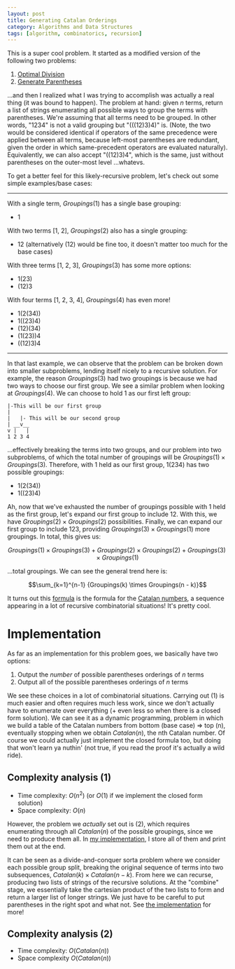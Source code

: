 ```yaml
---
layout: post
title: Generating Catalan Orderings
category: Algorithms and Data Structures
tags: [algorithm, combinatorics, recursion]
---
```


This is a super cool problem. It started as a modified version of the following two problems:

 1. [Optimal Division](https://leetcode.com/problems/optimal-division/description/)
 2. [Generate Parentheses](https://leetcode.com/problems/generate-parentheses/description/)

...and then I realized what I was trying to accomplish was actually a real thing
(it was bound to happen). The problem at hand: given _n_ terms, return a list of strings enumerating all
possible ways to group the terms with parentheses. We're assuming that all terms need to be grouped.
In other words, "1234" is not a valid grouping but "(((12)3)4)" is. (Note, the two would be considered
identical if operators of the same precedence were applied between all terms, because left-most parentheses
are redundant, given the order in which same-precedent operators are evaluated naturally). Equivalently, we
can also accept "((12)3)4", which is the same, just without parentheses on the outer-most level ...whatevs.

To get a better feel for this likely-recursive problem, let's check out some simple examples/base cases:

----

With a single term, $Groupings(1)$ has a single base grouping:

 - 1

With two terms [1, 2], $Groupings(2)$ also has a single grouping:

 - 12 (alternatively (12) would be fine too, it doesn't matter too much for the base cases)

With three terms [1, 2, 3], $Groupings(3)$ has some more options:

 - 1(23)
 - (12)3

With four terms [1, 2, 3, 4], $Groupings(4)$ has even more!

 - 1(2(34))
 - 1((23)4)
 - (12)(34)
 - (1(23))4
 - ((12)3)4

----

In that last example, we can observe that the problem can be broken down into smaller subproblems,
lending itself nicely to a recursive solution. For example, the reason $Groupings(3)$ had two groupings
is because we had two ways to choose our first group. We see a similar problem when looking at $Groupings(4)$.
We can choose to hold 1 as our first left group:

```
|-This will be our first group
|
|   |- This will be our second group
| __v__
v |   |
1 2 3 4
```

...effectively breaking the terms into two groups, and our problem into two subproblems, of which the total number
of groupings will be $Groupings(1) \times Groupings(3)$. Therefore, with 1 held as our first group, 1(234) has
two possible groupings:

 - 1(2(34))
 - 1((23)4)

Ah, now that we've exhausted the number of groupings possible with 1 held as the first group, let's expand
our first group to include 12. With this, we have $Groupings(2) \times Groupings(2)$ possibilities. Finally, we can expand
our first group to include 123, providing $Groupings(3) \times Groupings(1)$ more groupings. In total, this gives us:

$$ Groupings(1) \times Groupings(3) + Groupings(2) \times Groupings(2) + Groupings(3) \times Groupings(1) $$

...total groupings. We can see the general trend here is:

$$\sum_{k=1}^{n-1} {Groupings(k) \times Groupings(n - k)}$$

It turns out this [formula](http://people.math.sc.edu/howard/Classes/554b/catalan.pdf) is the formula for the
[Catalan numbers](https://en.wikipedia.org/wiki/Catalan_number), a sequence appearing in a lot of recursive
combinatorial situations! It's pretty cool.

# Implementation

As far as an implementation for this problem goes, we basically have two options:

 1. Output the _number_ of possible parentheses orderings of _n_ terms
 2. Output all of the possible parentheses orderings of _n_ terms

We see these choices in a lot of combinatorial situations. Carrying out (1) is much easier and often requires
much less work, since we don't actually have to enumerate over everything (+ even less so when there is a closed
form solution). We can see it as a dynamic programming, problem in which we build a table of the Catalan numbers
from bottom (base case) ⇒ top (n), eventually stopping when we obtain $Catalan(n)$, the nth Catalan number. Of
course we could actually just implement the closed formula too, but doing that won't learn ya nuthin' (not true,
if you read the proof it's actually a wild ride).

## Complexity analysis (1)

 - Time complexity: $O(n^2)$ (or $O(1)$ if we implement the closed form solution)
 - Space complexity: $O(n)$

However, the problem we _actually_ set out is (2), which requires enumerating through all $Catalan(n)$ of
the possible groupings, since we need to produce them all. In
[my implementation](https://github.com/domfarolino/algorithms/tree/master/src/algorithm_practice/Combinatorics/catalanSequence/catalan.cpp),
I store all of them and print them out at the end.

It can be seen as a divide-and-conquer sorta problem where we consider each possible group split, breaking the
original sequence of terms into two subsequences, $Catalan(k) \times Catalan(n - k)$. From here we can recurse, producing
two lists of strings of the recursive solutions. At the "combine" stage, we essentially take the cartesian product
of the two lists to form and return a larger list of longer strings. We just have to be careful to put parentheses
in the right spot and what not. See
[the implementation](https://github.com/domfarolino/algorithms/tree/master/src/algorithm_practice/Combinatorics/catalanSequence/catalan.cpp)
for more!

## Complexity analysis (2)

 - Time complexity: $O(Catalan(n))$
 - Space complexity $O(Catalan(n))$
